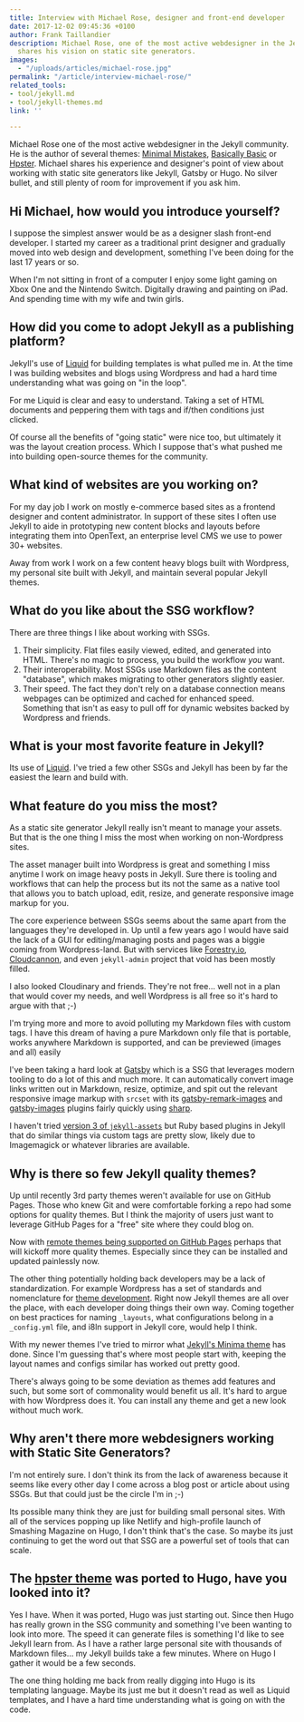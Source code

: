 ```yaml
---
title: Interview with Michael Rose, designer and front-end developer
date: 2017-12-02 09:45:36 +0100
author: Frank Taillandier
description: Michael Rose, one of the most active webdesigner in the Jekyll community,
  shares his vision on static site generators.
images: 
  - "/uploads/articles/michael-rose.jpg"
permalink: "/article/interview-michael-rose/"
related_tools:
- tool/jekyll.md
- tool/jekyll-themes.md
link: ''

---
```

Michael Rose one of the most active webdesigner in the Jekyll community. He is
the author of several themes: [Minimal Mistakes](https://mmistakes.github.io/minimal-mistakes/), [Basically Basic](https://mmistakes.github.io/jekyll-theme-basically-basic/) or
[Hpster](https://mmistakes.github.io/hpstr-jekyll-theme/).
Michael shares his experience and designer's point of view about working with
static site generators like Jekyll, Gatsby or Hugo. No silver bullet, and still
plenty of room for improvement if you ask him.


## Hi Michael, how would you introduce yourself?

I suppose the simplest answer would be as a designer slash front-end developer.
I started my career as a traditional print designer and gradually moved into web
design and development, something I've been doing for the last 17 years or so.

When I'm not sitting in front of a computer I enjoy some light gaming on Xbox
One and the Nintendo Switch. Digitally drawing and painting on iPad. And
spending time with my wife and twin girls.

## How did you come to adopt Jekyll as a publishing platform?

Jekyll's use of [Liquid](https://shopify.github.io/liquid/) for building templates is what pulled me in. At the time I was building websites and blogs using Wordpress and had a hard time understanding what was going on "in the loop".

For me Liquid is clear and easy to understand. Taking a set of HTML documents
and peppering them with tags and if/then conditions just clicked.

Of course all the benefits of "going static" were nice too, but ultimately it
was the layout creation process. Which I suppose that's what pushed me into
building open-source themes for the community.

## What kind of websites are you working on?

For my day job I work on mostly e-commerce based sites as a frontend designer
and content administrator. In support of these sites I often use Jekyll to aide
in prototyping new content blocks and layouts before integrating them into
OpenText, an enterprise level CMS we use to power 30+ websites.

Away from work I work on a few content heavy blogs built with Wordpress, my
personal site built with Jekyll, and maintain several popular Jekyll themes.

## What do you like about the SSG workflow?

There are three things I like about working with SSGs.

1. Their simplicity. Flat files easily viewed, edited, and generated into HTML. There's no magic to process, you build the workflow _you_ want.
2. Their interoperability. Most SSGs use Markdown files as the content "database", which makes migrating to other generators slightly easier.
3. Their speed. The fact they don't rely on a database connection means webpages can be optimized and cached for enhanced speed. Something that isn't as easy to pull off for dynamic websites backed by Wordpress and friends.

## What is your most favorite feature in Jekyll?

Its use of [Liquid](https://shopify.github.io/liquid/). I've tried a few other
SSGs and Jekyll has been by far the easiest the learn and build with.

## What feature do you miss the most?

As a static site generator Jekyll really isn't meant to manage your assets. But
that is the one thing I miss the most when working on non-Wordpress sites.

The asset manager built into Wordpress is great and something I miss anytime I
work on image heavy posts in Jekyll. Sure there is tooling and workflows that
can help the process but its not the same as a native tool that allows you to
batch upload, edit, resize, and generate responsive image markup for you.

The core experience between SSGs seems about the same apart from the languages
they're developed in. Up until a few years ago I would have said the lack of a
GUI for editing/managing posts and pages was a biggie coming from
Wordpress-land. But with services like [Forestry.io](https://forestry.io),
[Cloudcannon](https://cloudcannon.com), and even `jekyll-admin` project that
void has been mostly filled.

I also looked Cloudinary and friends. They're not free... well not in a plan
that would cover my needs, and well Wordpress is all free so it's hard to argue
with that ;-)

I'm trying more and more to avoid polluting my Markdown files with custom tags.
I have this dream of having a pure Markdown only file that is portable, works
anywhere Markdown is supported, and can be previewed (images and all) easily

I've been taking a hard look at [Gatsby](https://www.gatsbyjs.org/) which is a
SSG that leverages modern tooling to do a lot of this and much more. It can
automatically convert image links written out in Markdown, resize, optimize, and
spit out the relevant responsive image markup with `srcset` with its
[gatsby-remark-images](https://www.gatsbyjs.org/packages/gatsby-remark-images/)
and [gatsby-images](https://www.gatsbyjs.org/packages/gatsby-image/) plugins
fairly quickly using [sharp](https://github.com/lovell/sharp).

 I haven't tried [version 3 of
 `jekyll-assets`](https://envygeeks.io/2017/11/21/jekyll-assets-3-released) but
 Ruby based plugins in Jekyll that do similar things via custom tags are pretty
 slow, likely due to Imagemagick or whatever libraries are available.

## Why is there so few Jekyll quality themes?

Up until recently 3rd party themes weren't available for use on GitHub Pages.
Those who knew Git and were comfortable forking a repo had some options for quality
themes. But I think the majority of users just want to leverage GitHub Pages for
a "free" site where they could blog on.

Now with [remote themes being supported on GitHub
Pages](https://github.com/blog/2464-use-any-theme-with-github-pages) perhaps
that will kickoff more quality themes. Especially since they can be installed
and updated painlessly now.

The other thing potentially holding back developers may be a lack of
standardization. For example Wordpress has a set of standards and nomenclature
for [theme development](https://codex.wordpress.org/Theme_Development). Right
now Jekyll themes are all over the place, with each developer doing things their
own way. Coming together on best practices for naming `_layouts`, what
configurations belong in a `_config.yml` file, and i8ln support in Jekyll core,
would help I think.

With my newer themes I've tried to mirror what [Jekyll's Minima
theme](https://github.com/jekyll/minima) has done. Since I'm guessing that's
where most people start with, keeping the layout names and configs similar has
worked out pretty good.

There's always going to be some deviation as themes add features and such, but
some sort of commonality would benefit us all. It's hard to argue with how
Wordpress does it. You can install any theme and get a new look without much
work.

## Why aren't there more webdesigners working with Static Site Generators?

I'm not entirely sure. I don't think its from the lack of awareness because it
seems like every other day I come across a blog post or article about using
SSGs. But that could just be the circle I'm in ;-)

Its possible many think they are just for building small personal sites. With
all of the services popping up like Netlify and high-profile launch of Smashing
Magazine on Hugo, I don't think that's the case. So maybe its just continuing to
get the word out that SSG are a powerful set of tools that can scale.

## The [hpster theme](https://dldx.github.io/hpstr-hugo-theme/) was ported to Hugo, have you looked into it?

Yes I have. When it was ported, Hugo was just starting out. Since then Hugo has
really grown in the SSG community and something I've been wanting to look into
more. The speed it can generate files is something I'd like to see Jekyll learn
from. As I have a rather large personal site with thousands of Markdown files…
my Jekyll builds take a few minutes. Where on Hugo I gather it would be a few
seconds.

The one thing holding me back from really digging into Hugo is its templating
language. Maybe its just me but it doesn't read as well as Liquid templates, and
I have a hard time understanding what is going on with the code.
